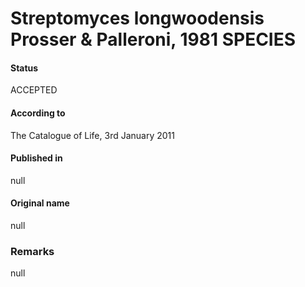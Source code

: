 # Streptomyces longwoodensis Prosser & Palleroni, 1981 SPECIES

#### Status
ACCEPTED

#### According to
The Catalogue of Life, 3rd January 2011

#### Published in
null

#### Original name
null

### Remarks
null